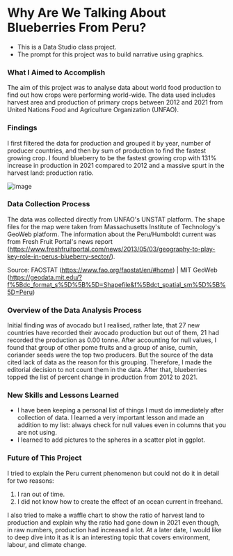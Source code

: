 # Why Are We Talking About Blueberries From Peru?

* This is a Data Studio class project.
* The prompt for this project was to build narrative using graphics.

### What I Aimed to Accomplish
The aim of this project was to analyse data about world food production to find out how crops were performing world-wide. The data used includes harvest area and production of primary crops between 2012 and 2021 from United Nations Food and Agriculture Organization (UNFAO). 

### Findings
I first filtered the data for production and grouped it by year, number of producer countries, and then by sum of production to find the fastest growing crop. I found blueberry to be the fastest growing crop with 131% increase in production in 2021 compared to 2012 and a massive spurt in the harvest land: production ratio.

![image](https://user-images.githubusercontent.com/8871052/230824174-91d2266b-c9cc-47cc-abf7-ceb9b71f7f58.png)

### Data Collection Process

The data was collected directly from UNFAO's UNSTAT platform. The shape files for the map were taken from Massachusetts Institute of Technology's GeoWeb platform. The information about the Peru/Humboldt current was from Fresh Fruit Portal's news report (https://www.freshfruitportal.com/news/2013/05/03/geography-to-play-key-role-in-perus-blueberry-sector/). 

Source: FAOSTAT (https://www.fao.org/faostat/en/#home) | MIT GeoWeb (https://geodata.mit.edu/?f%5Bdc_format_s%5D%5B%5D=Shapefile&f%5Bdct_spatial_sm%5D%5B%5D=Peru) 

### Overview of the Data Analysis Process

Initial finding was of avocado but I realised, rather late, that 27 new countries have recorded their avocado production but out of them, 21 had recorded the production as 0.00 tonne. After accounting for null values, I found that group of other pome fruits and a group of anise, cumin, coriander seeds were the top two producers. But the source of the data cited lack of data as the reason for this grouping. Therefore, I made the editorial decision to not count them in the data. After that, blueberries topped the list of percent change in production from 2012 to 2021.

### New Skills and Lessons Learned

* I have been keeping a personal list of things I must do immediately after collection of data. I learned a very important lesson and made an addition to my list: always check for null values even in columns that you are not using.
* I learned to add pictures to the spheres in a scatter plot in ggplot.

### Future of This Project

I tried to explain the Peru current phenomenon but could not do it in detail for two reasons:
1. I ran out of time. 
2. I did not know how to create the effect of an ocean current in freehand.

I also tried to make a waffle chart to show the ratio of harvest land to production and explain why the ratio had gone down in 2021 even though, in raw numbers, production had increased a lot. At a later date, I would like to deep dive into it as it is an interesting topic that covers environment, labour, and climate change.
